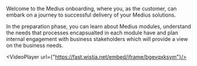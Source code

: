 Welcome to the Medius onboarding, where you, as the customer, can embark on a journey to successful delivery of your Medius solutions. 

In the preparation phase, you can learn about Medius modules, understand the needs that processes encapsualted in each module have and plan internal engagement with business stakeholders which will provide a view on the business needs. 

<VideoPlayer url={"https://fast.wistia.net/embed/iframe/bgevqxksym"}/>